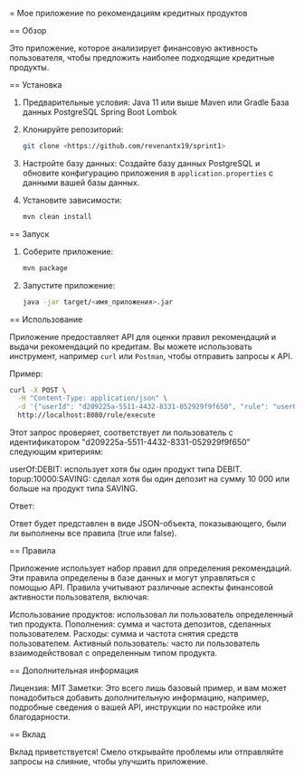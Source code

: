 = Мое приложение по рекомендациям кредитных продуктов

== Обзор

Это приложение, которое анализирует финансовую активность пользователя, чтобы предложить наиболее подходящие кредитные продукты. 

== Установка

1. Предварительные условия:
     Java 11 или выше
     Maven или Gradle
     База данных PostgreSQL
     Spring Boot
     Lombok

2. Клонируйте репозиторий:
    ```bash
    git clone <https://github.com/revenantx19/sprint1>
    ```

3. Настройте базу данных:
     Создайте базу данных PostgreSQL и обновите конфигурацию приложения в `application.properties` с данными вашей базы данных.

4. Установите зависимости:
    ```bash
    mvn clean install
    ```

== Запуск

1. Соберите приложение:
    ```bash
    mvn package
    ```

2. Запустите приложение:
    ```bash
    java -jar target/<имя_приложения>.jar
    ```

== Использование

Приложение предоставляет API для оценки правил рекомендаций и выдачи рекомендаций по кредитам. Вы можете использовать инструмент, например `curl` или `Postman`, чтобы отправить запросы к API.

Пример:

```bash
curl -X POST \
  -H "Content-Type: application/json" \
  -d '{"userId": "d209225a-5511-4432-8331-052929f9f650", "rule": "userOf:DEBIT%topup:10000:SAVING"}' \
  http://localhost:8080/rule/execute
```

Этот запрос проверяет, соответствует ли пользователь с идентификатором "d209225a-5511-4432-8331-052929f9f650" следующим критериям:

userOf:DEBIT: использует хотя бы один продукт типа DEBIT.
topup:10000:SAVING: сделал хотя бы один депозит на сумму 10 000 или больше на продукт типа SAVING.

Ответ:

Ответ будет представлен в виде JSON-объекта, показывающего, были ли выполнены все правила (true или false).

== Правила

Приложение использует набор правил для определения рекомендаций. Эти правила определены в базе данных и могут управляться с помощью API. Правила учитывают различные аспекты финансовой активности пользователя, включая:

Использование продуктов: использовал ли пользователь определенный тип продукта.
Пополнения: сумма и частота депозитов, сделанных пользователем.
Расходы: сумма и частота снятия средств пользователем.
Активный пользователь: часто ли пользователь взаимодействовал с определенным типом продукта.

== Дополнительная информация

Лицензия: MIT
Заметки: Это всего лишь базовый пример, и вам может понадобиться добавить дополнительную информацию, например, подробные сведения о вашей API, инструкции по настройке или благодарности.

== Вклад

Вклад приветствуется!  Смело открывайте проблемы или отправляйте запросы на слияние, чтобы улучшить приложение.
```